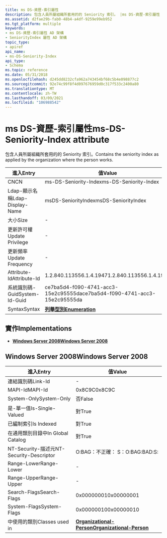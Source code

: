 ```yaml
---
title: ms DS-資歷-索引屬性
description: 包含人員所屬組織所套用的的 Seniority 索引。 |ms DS-資歷-索引屬性
ms.assetid: d2fae29b-fab0-48b4-a4df-9259e99eb952
ms.tgt_platform: multiple
keywords:
- ms DS-資歷-索引屬性 AD 架構
- SeniorityIndex 屬性 AD 架構
topic_type:
- apiref
api_name:
- ms-DS-Seniority-Index
api_type:
- Schema
ms.topic: reference
ms.date: 05/31/2018
ms.openlocfilehash: d245dd8232cfa962a743454bf68c5b4e098877c2
ms.sourcegitcommit: 92e74c99f8f4d097676959d0c317f533c2400a80
ms.translationtype: MT
ms.contentlocale: zh-TW
ms.lasthandoff: 03/09/2021
ms.locfileid: "106988542"
---
```

# <a name="ms-ds-seniority-index-attribute"></a><span data-ttu-id="83da3-106">ms DS-資歷-索引屬性</span><span class="sxs-lookup"><span data-stu-id="83da3-106">ms-DS-Seniority-Index attribute</span></span>

<span data-ttu-id="83da3-107">包含人員所屬組織所套用的的 Seniority 索引。</span><span class="sxs-lookup"><span data-stu-id="83da3-107">Contains the seniority index as applied by the organization where the person works.</span></span>



| <span data-ttu-id="83da3-108">進入</span><span class="sxs-lookup"><span data-stu-id="83da3-108">Entry</span></span> | <span data-ttu-id="83da3-109">值</span><span class="sxs-lookup"><span data-stu-id="83da3-109">Value</span></span> |
|-------------------|--------------------------------------|
| <span data-ttu-id="83da3-110">CN</span><span class="sxs-lookup"><span data-stu-id="83da3-110">CN</span></span>                | <span data-ttu-id="83da3-111">ms-DS-Seniority-Index</span><span class="sxs-lookup"><span data-stu-id="83da3-111">ms-DS-Seniority-Index</span></span>                |
| <span data-ttu-id="83da3-112">Ldap-顯示名稱</span><span class="sxs-lookup"><span data-stu-id="83da3-112">Ldap-Display-Name</span></span> | <span data-ttu-id="83da3-113">msDS-SeniorityIndex</span><span class="sxs-lookup"><span data-stu-id="83da3-113">msDS-SeniorityIndex</span></span>                  |
| <span data-ttu-id="83da3-114">大小</span><span class="sxs-lookup"><span data-stu-id="83da3-114">Size</span></span>              | \-                                   |
| <span data-ttu-id="83da3-115">更新許可權</span><span class="sxs-lookup"><span data-stu-id="83da3-115">Update Privilege</span></span>  | \-                                   |
| <span data-ttu-id="83da3-116">更新頻率</span><span class="sxs-lookup"><span data-stu-id="83da3-116">Update Frequency</span></span>  | \-                                   |
| <span data-ttu-id="83da3-117">Attribute-Id</span><span class="sxs-lookup"><span data-stu-id="83da3-117">Attribute-Id</span></span>      | <span data-ttu-id="83da3-118">1.2.840.113556.1.4.1947</span><span class="sxs-lookup"><span data-stu-id="83da3-118">1.2.840.113556.1.4.1947</span></span>              |
| <span data-ttu-id="83da3-119">系統識別碼-Guid</span><span class="sxs-lookup"><span data-stu-id="83da3-119">System-Id-Guid</span></span>    | <span data-ttu-id="83da3-120">ce7ba5d4-f090-4741-acc3-15e2c95555da</span><span class="sxs-lookup"><span data-stu-id="83da3-120">ce7ba5d4-f090-4741-acc3-15e2c95555da</span></span> |
| <span data-ttu-id="83da3-121">Syntax</span><span class="sxs-lookup"><span data-stu-id="83da3-121">Syntax</span></span>            | [<span data-ttu-id="83da3-122">**列舉型別**</span><span class="sxs-lookup"><span data-stu-id="83da3-122">**Enumeration**</span></span>](s-enumeration.md) |



## <a name="implementations"></a><span data-ttu-id="83da3-123">實作</span><span class="sxs-lookup"><span data-stu-id="83da3-123">Implementations</span></span>

-   [<span data-ttu-id="83da3-124">**Windows Server 2008**</span><span class="sxs-lookup"><span data-stu-id="83da3-124">**Windows Server 2008**</span></span>](#windows-server-2008)

## <a name="windows-server-2008"></a><span data-ttu-id="83da3-125">Windows Server 2008</span><span class="sxs-lookup"><span data-stu-id="83da3-125">Windows Server 2008</span></span>



| <span data-ttu-id="83da3-126">進入</span><span class="sxs-lookup"><span data-stu-id="83da3-126">Entry</span></span> | <span data-ttu-id="83da3-127">值</span><span class="sxs-lookup"><span data-stu-id="83da3-127">Value</span></span> |
|------------------------|--------------------------------------------------------------------|
| <span data-ttu-id="83da3-128">連結識別碼</span><span class="sxs-lookup"><span data-stu-id="83da3-128">Link-Id</span></span>                | \-                                                                 |
| <span data-ttu-id="83da3-129">MAPI-Id</span><span class="sxs-lookup"><span data-stu-id="83da3-129">MAPI-Id</span></span>                | <span data-ttu-id="83da3-130">0x8C9C</span><span class="sxs-lookup"><span data-stu-id="83da3-130">0x8C9C</span></span>                                                             |
| <span data-ttu-id="83da3-131">System-Only</span><span class="sxs-lookup"><span data-stu-id="83da3-131">System-Only</span></span>            | <span data-ttu-id="83da3-132">否</span><span class="sxs-lookup"><span data-stu-id="83da3-132">False</span></span>                                                              |
| <span data-ttu-id="83da3-133">是-單一值</span><span class="sxs-lookup"><span data-stu-id="83da3-133">Is-Single-Valued</span></span>       | <span data-ttu-id="83da3-134">對</span><span class="sxs-lookup"><span data-stu-id="83da3-134">True</span></span>                                                               |
| <span data-ttu-id="83da3-135">已編制索引</span><span class="sxs-lookup"><span data-stu-id="83da3-135">Is Indexed</span></span>             | <span data-ttu-id="83da3-136">對</span><span class="sxs-lookup"><span data-stu-id="83da3-136">True</span></span>                                                               |
| <span data-ttu-id="83da3-137">在通用類別目錄中</span><span class="sxs-lookup"><span data-stu-id="83da3-137">In Global Catalog</span></span>      | <span data-ttu-id="83da3-138">對</span><span class="sxs-lookup"><span data-stu-id="83da3-138">True</span></span>                                                               |
| <span data-ttu-id="83da3-139">NT-Security-描述元</span><span class="sxs-lookup"><span data-stu-id="83da3-139">NT-Security-Descriptor</span></span> | <span data-ttu-id="83da3-140">O:BAG：不正確： S：</span><span class="sxs-lookup"><span data-stu-id="83da3-140">O:BAG:BAD:S:</span></span>                                                       |
| <span data-ttu-id="83da3-141">Range-Lower</span><span class="sxs-lookup"><span data-stu-id="83da3-141">Range-Lower</span></span>            | \-                                                                 |
| <span data-ttu-id="83da3-142">Range-Upper</span><span class="sxs-lookup"><span data-stu-id="83da3-142">Range-Upper</span></span>            | \-                                                                 |
| <span data-ttu-id="83da3-143">Search-Flags</span><span class="sxs-lookup"><span data-stu-id="83da3-143">Search-Flags</span></span>           | <span data-ttu-id="83da3-144">0x00000001</span><span class="sxs-lookup"><span data-stu-id="83da3-144">0x00000001</span></span>                                                         |
| <span data-ttu-id="83da3-145">System-Flags</span><span class="sxs-lookup"><span data-stu-id="83da3-145">System-Flags</span></span>           | <span data-ttu-id="83da3-146">0x00000010</span><span class="sxs-lookup"><span data-stu-id="83da3-146">0x00000010</span></span>                                                         |
| <span data-ttu-id="83da3-147">中使用的類別</span><span class="sxs-lookup"><span data-stu-id="83da3-147">Classes used in</span></span>        | [<span data-ttu-id="83da3-148">**Organizational-Person**</span><span class="sxs-lookup"><span data-stu-id="83da3-148">**Organizational-Person**</span></span>](c-organizationalperson.md)<br/> |



 

 






